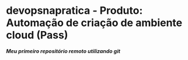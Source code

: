# devopsnapratica - Produto: Automação de criação de ambiente cloud (Pass)
***Meu primeiro repositório remoto utilizando git*** 